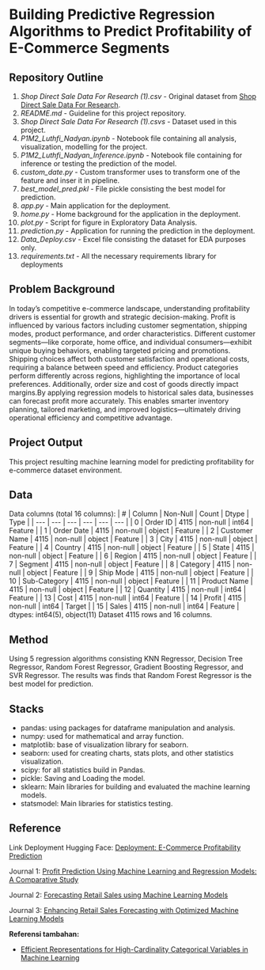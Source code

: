 # Building Predictive Regression Algorithms to Predict Profitability of E-Commerce Segments

## Repository Outline
1. *Shop Direct Sale Data For Research (1).csv* - Original dataset from [Shop Direct Sale Data For Research](https://www.kaggle.com/datasets/kapoorprakhar/shop-direct-sale-e-commerce-dataset).
2. *README.md* - Guideline for this project repository.
3. *Shop Direct Sale Data For Research (1).csvs* - Dataset used in this project.
4. *P1M2_Luthfi_Nadyan.ipynb* - Notebook file containing all analysis, visualization, modelling for the project.
5. *P1M2_Luthfi_Nadyan_Inference.ipynb* - Notebook file containing for inference or testing the prediction of the model.
6. *custom_date.py* - Custom transformer uses to transform one of the feature and inser it in pipeline.
7. *best_model_pred.pkl* - File pickle consisting the best model for prediction.
8. *app.py* - Main application for the deployment.
9. *home.py* - Home background for the application in the deployment.
10. *plot.py* - Script for figure in Exploratory Data Analysis.
11. *prediction.py* - Application for running the prediction in the deployment.
12. *Data_Deploy.csv* - Excel file consisting the dataset for EDA purposes only.
13. *requirements.txt* - All the necessary requirements library for deployments


## Problem Background
In today’s competitive e-commerce landscape, understanding profitability drivers is essential for growth and strategic decision-making. Profit is influenced by various factors including customer segmentation, shipping modes, product performance, and order characteristics. Different customer segments—like corporate, home office, and individual consumers—exhibit unique buying behaviors, enabling targeted pricing and promotions. Shipping choices affect both customer satisfaction and operational costs, requiring a balance between speed and efficiency. Product categories perform differently across regions, highlighting the importance of local preferences. Additionally, order size and cost of goods directly impact margins.By applying regression models to historical sales data, businesses can forecast profit more accurately. This enables smarter inventory planning, tailored marketing, and improved logistics—ultimately driving operational efficiency and competitive advantage.

## Project Output
This project resulting machine learning model for predicting profitability for e-commerce dataset environment.

## Data
Data columns (total 16 columns):
| # | Column | Non-Null | Count | Dtype | Type |
| --- | --- | --- | --- | --- | --- |
| 0 | Order ID | 4115 | non-null | int64 | Feature |
| 1 | Order Date | 4115 | non-null | object | Feature |
| 2 | Customer Name | 4115 | non-null | object | Feature |
| 3 | City | 4115 | non-null | object | Feature |
| 4 | Country | 4115 | non-null | object | Feature |
| 5 | State | 4115 | non-null | object | Feature |
| 6 | Region | 4115 | non-null | object | Feature |
| 7 | Segment | 4115 | non-null | object | Feature |
| 8 | Category | 4115 | non-null | object | Feature |
| 9 | Ship Mode | 4115 | non-null | object | Feature |
| 10 | Sub-Category | 4115 | non-null | object | Feature |
| 11 | Product Name | 4115 | non-null | object | Feature |
| 12 | Quantity | 4115 | non-null | int64 | Feature |
| 13 | Cost | 4115 | non-null | int64 | Feature |
| 14 | Profit | 4115 | non-null | int64 | Target |
| 15 | Sales | 4115 | non-null | int64 | Feature |
dtypes: int64(5), object(11)
Dataset 4115 rows and 16 columns.

## Method
Using 5 regression algorithms consisting KNN Regressor, Decision Tree Regressor, Random Forest Regressor, Gradient Boosting Regressor, and SVR Regressor. The results was finds that Random Forest Regressor is the best model for prediction.

## Stacks
- pandas: using packages for dataframe manipulation and analysis. 
- numpy: used for mathematical and array function.
- matplotlib: base of visualization library for seaborn.
- seaborn: used for creating charts, stats plots, and other statistics visualization.
- scipy: for all statistics build in Pandas.
- pickle: Saving and Loading the model.
- sklearn: Main libraries for building and evaluated the machine learning models.
- statsmodel: Main libraries for statistics testing.

## Reference
Link Deployment Hugging Face: [Deployment: E-Commerce Profitability Prediction](https://huggingface.co/spaces/LuthfiNadyan/P1M2_Luthfi_Nadyan_Deployment)

Journal 1: [Profit Prediction Using Machine Learning and Regression Models: A Comparative Study](https://drive.google.com/file/d/1yNv4_SN-os4e9_xNrC9irW5naPi4Iuqd/view?usp=sharing)

Journal 2: [Forecasting Retail Sales using Machine Learning Models](https://ajpojournals.org/journals/index.php/AJSAS/article/view/2679/3563)

Journal 3: [Enhancing Retail Sales Forecasting with Optimized Machine Learning Models](https://arxiv.org/pdf/2410.13773)


**Referensi tambahan:**
- [Efficient Representations for High-Cardinality Categorical Variables in Machine Learning](https://drive.google.com/drive/folders/1tBiZZlOJYqTruWz88ml0Ja0htdEx2y2b)